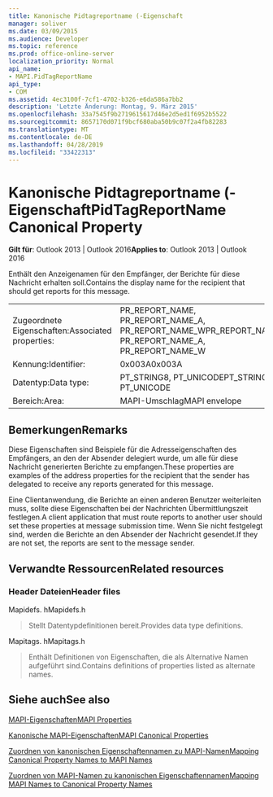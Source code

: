 ```yaml
---
title: Kanonische Pidtagreportname (-Eigenschaft
manager: soliver
ms.date: 03/09/2015
ms.audience: Developer
ms.topic: reference
ms.prod: office-online-server
localization_priority: Normal
api_name:
- MAPI.PidTagReportName
api_type:
- COM
ms.assetid: 4ec3100f-7cf1-4702-b326-e6da586a7bb2
description: 'Letzte Änderung: Montag, 9. März 2015'
ms.openlocfilehash: 33a7545f9b2719615617d46e2d5ed1f6952b5522
ms.sourcegitcommit: 8657170d071f9bcf680aba50b9c07f2a4fb82283
ms.translationtype: MT
ms.contentlocale: de-DE
ms.lasthandoff: 04/28/2019
ms.locfileid: "33422313"
---
```

# <a name="pidtagreportname-canonical-property"></a><span data-ttu-id="4b070-103">Kanonische Pidtagreportname (-Eigenschaft</span><span class="sxs-lookup"><span data-stu-id="4b070-103">PidTagReportName Canonical Property</span></span>

  
  
<span data-ttu-id="4b070-104">**Gilt für**: Outlook 2013 | Outlook 2016</span><span class="sxs-lookup"><span data-stu-id="4b070-104">**Applies to**: Outlook 2013 | Outlook 2016</span></span> 
  
<span data-ttu-id="4b070-105">Enthält den Anzeigenamen für den Empfänger, der Berichte für diese Nachricht erhalten soll.</span><span class="sxs-lookup"><span data-stu-id="4b070-105">Contains the display name for the recipient that should get reports for this message.</span></span>
  
|||
|:-----|:-----|
|<span data-ttu-id="4b070-106">Zugeordnete Eigenschaften:</span><span class="sxs-lookup"><span data-stu-id="4b070-106">Associated properties:</span></span>  <br/> |<span data-ttu-id="4b070-107">PR_REPORT_NAME, PR_REPORT_NAME_A, PR_REPORT_NAME_W</span><span class="sxs-lookup"><span data-stu-id="4b070-107">PR_REPORT_NAME, PR_REPORT_NAME_A, PR_REPORT_NAME_W</span></span>  <br/> |
|<span data-ttu-id="4b070-108">Kennung:</span><span class="sxs-lookup"><span data-stu-id="4b070-108">Identifier:</span></span>  <br/> |<span data-ttu-id="4b070-109">0x003A</span><span class="sxs-lookup"><span data-stu-id="4b070-109">0x003A</span></span>  <br/> |
|<span data-ttu-id="4b070-110">Datentyp:</span><span class="sxs-lookup"><span data-stu-id="4b070-110">Data type:</span></span>  <br/> |<span data-ttu-id="4b070-111">PT_STRING8, PT_UNICODE</span><span class="sxs-lookup"><span data-stu-id="4b070-111">PT_STRING8, PT_UNICODE</span></span>  <br/> |
|<span data-ttu-id="4b070-112">Bereich:</span><span class="sxs-lookup"><span data-stu-id="4b070-112">Area:</span></span>  <br/> |<span data-ttu-id="4b070-113">MAPI-Umschlag</span><span class="sxs-lookup"><span data-stu-id="4b070-113">MAPI envelope</span></span>  <br/> |
   
## <a name="remarks"></a><span data-ttu-id="4b070-114">Bemerkungen</span><span class="sxs-lookup"><span data-stu-id="4b070-114">Remarks</span></span>

<span data-ttu-id="4b070-115">Diese Eigenschaften sind Beispiele für die Adresseigenschaften des Empfängers, an den der Absender delegiert wurde, um alle für diese Nachricht generierten Berichte zu empfangen.</span><span class="sxs-lookup"><span data-stu-id="4b070-115">These properties are examples of the address properties for the recipient that the sender has delegated to receive any reports generated for this message.</span></span>
  
<span data-ttu-id="4b070-116">Eine Clientanwendung, die Berichte an einen anderen Benutzer weiterleiten muss, sollte diese Eigenschaften bei der Nachrichten Übermittlungszeit festlegen.</span><span class="sxs-lookup"><span data-stu-id="4b070-116">A client application that must route reports to another user should set these properties at message submission time.</span></span> <span data-ttu-id="4b070-117">Wenn Sie nicht festgelegt sind, werden die Berichte an den Absender der Nachricht gesendet.</span><span class="sxs-lookup"><span data-stu-id="4b070-117">If they are not set, the reports are sent to the message sender.</span></span>
  
## <a name="related-resources"></a><span data-ttu-id="4b070-118">Verwandte Ressourcen</span><span class="sxs-lookup"><span data-stu-id="4b070-118">Related resources</span></span>

### <a name="header-files"></a><span data-ttu-id="4b070-119">Header Dateien</span><span class="sxs-lookup"><span data-stu-id="4b070-119">Header files</span></span>

<span data-ttu-id="4b070-120">Mapidefs. h</span><span class="sxs-lookup"><span data-stu-id="4b070-120">Mapidefs.h</span></span>
  
> <span data-ttu-id="4b070-121">Stellt Datentypdefinitionen bereit.</span><span class="sxs-lookup"><span data-stu-id="4b070-121">Provides data type definitions.</span></span>
    
<span data-ttu-id="4b070-122">Mapitags. h</span><span class="sxs-lookup"><span data-stu-id="4b070-122">Mapitags.h</span></span>
  
> <span data-ttu-id="4b070-123">Enthält Definitionen von Eigenschaften, die als Alternative Namen aufgeführt sind.</span><span class="sxs-lookup"><span data-stu-id="4b070-123">Contains definitions of properties listed as alternate names.</span></span>
    
## <a name="see-also"></a><span data-ttu-id="4b070-124">Siehe auch</span><span class="sxs-lookup"><span data-stu-id="4b070-124">See also</span></span>



[<span data-ttu-id="4b070-125">MAPI-Eigenschaften</span><span class="sxs-lookup"><span data-stu-id="4b070-125">MAPI Properties</span></span>](mapi-properties.md)
  
[<span data-ttu-id="4b070-126">Kanonische MAPI-Eigenschaften</span><span class="sxs-lookup"><span data-stu-id="4b070-126">MAPI Canonical Properties</span></span>](mapi-canonical-properties.md)
  
[<span data-ttu-id="4b070-127">Zuordnen von kanonischen Eigenschaftennamen zu MAPI-Namen</span><span class="sxs-lookup"><span data-stu-id="4b070-127">Mapping Canonical Property Names to MAPI Names</span></span>](mapping-canonical-property-names-to-mapi-names.md)
  
[<span data-ttu-id="4b070-128">Zuordnen von MAPI-Namen zu kanonischen Eigenschaftennamen</span><span class="sxs-lookup"><span data-stu-id="4b070-128">Mapping MAPI Names to Canonical Property Names</span></span>](mapping-mapi-names-to-canonical-property-names.md)


